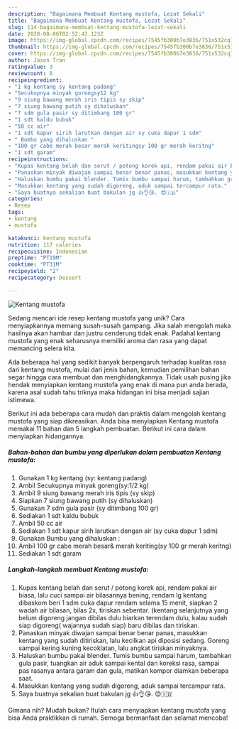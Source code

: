 ```yaml
---
description: "Bagaimana Membuat Kentang mustofa, Lezat Sekali"
title: "Bagaimana Membuat Kentang mustofa, Lezat Sekali"
slug: 114-bagaimana-membuat-kentang-mustofa-lezat-sekali
date: 2020-08-06T02:52:43.123Z
image: https://img-global.cpcdn.com/recipes/7545fb300b7e3836/751x532cq70/kentang-mustofa-foto-resep-utama.jpg
thumbnail: https://img-global.cpcdn.com/recipes/7545fb300b7e3836/751x532cq70/kentang-mustofa-foto-resep-utama.jpg
cover: https://img-global.cpcdn.com/recipes/7545fb300b7e3836/751x532cq70/kentang-mustofa-foto-resep-utama.jpg
author: Jason Tran
ratingvalue: 3
reviewcount: 8
recipeingredient:
- "1 kg kentang sy kentang padang"
- "Secukupnya minyak gorengsy12 kg"
- "9 siung bawang merah iris tipis sy skip"
- "7 siung bawang putih sy dihaluskan"
- "7 sdm gula pasir sy ditimbang 100 gr"
- "1 sdt kaldu bubuk"
- "50 cc air"
- "1 sdt kapur sirih larutkan dengan air sy cuka dapur 1 sdm"
- " Bumbu yang dihaluskan "
- "100 gr cabe merah besar merah keritingsy 100 gr merah keritng"
- "1 sdt garam"
recipeinstructions:
- "Kupas kentang belah dan serut / potong korek api, rendam pakai air biasa, lalu cuci sampai air bilasannya bening, rendam lg kentang dibaskom beri 1 sdm cuka dapur rendam selama 15 menit, siapkan 2 wadah air bilasan, bilas 2x, tiriskan sebentar. (kentang selanjutnya yang belum digoreng jangan dibilas dulu biarkan terendam dulu, kalau sudah siap digoreng( wajannya sudah siap) baru dibilas dan tiriskan."
- "Panaskan minyak diwajan sampai benar benar panas, masukkan kentang yang sudah ditiriskan, lalu kecilkan api diposisi sedang. Goreng sampai kering kuning kecoklatan, lalu angkat tiriskan minyaknya."
- "Haluskan bumbu pakai blender. Tumis bumbu sampai harum, tambahkan gula pasir, tuangkan air aduk sampai kental dan koreksi rasa, sampai pas rasanya antara garam dan gula, matikan kompor diamkan beberapa saat."
- "Masukkan kentang yang sudah digoreng, aduk sampai tercampur rata."
- "Saya buatnya sekalian buat bakulan jg 👍👌😘. 😍🇮🇩"
categories:
- Resep
tags:
- kentang
- mustofa

katakunci: kentang mustofa 
nutrition: 117 calories
recipecuisine: Indonesian
preptime: "PT19M"
cooktime: "PT31M"
recipeyield: "2"
recipecategory: Dessert

---
```



![Kentang mustofa](https://img-global.cpcdn.com/recipes/7545fb300b7e3836/751x532cq70/kentang-mustofa-foto-resep-utama.jpg)

Sedang mencari ide resep kentang mustofa yang unik? Cara menyiapkannya memang susah-susah gampang. Jika salah mengolah maka hasilnya akan hambar dan justru cenderung tidak enak. Padahal kentang mustofa yang enak seharusnya memiliki aroma dan rasa yang dapat memancing selera kita.



Ada beberapa hal yang sedikit banyak berpengaruh terhadap kualitas rasa dari kentang mustofa, mulai dari jenis bahan, kemudian pemilihan bahan segar hingga cara membuat dan menghidangkannya. Tidak usah pusing jika hendak menyiapkan kentang mustofa yang enak di mana pun anda berada, karena asal sudah tahu triknya maka hidangan ini bisa menjadi sajian istimewa.


Berikut ini ada beberapa cara mudah dan praktis dalam mengolah kentang mustofa yang siap dikreasikan. Anda bisa menyiapkan Kentang mustofa memakai 11 bahan dan 5 langkah pembuatan. Berikut ini cara dalam menyiapkan hidangannya.

<!--inarticleads1-->

##### Bahan-bahan dan bumbu yang diperlukan dalam pembuatan Kentang mustofa:

1. Gunakan 1 kg kentang (sy: kentang padang)
1. Ambil Secukupnya minyak goreng(sy:1/2 kg)
1. Ambil 9 siung bawang merah iris tipis (sy skip)
1. Siapkan 7 siung bawang putih (sy dihaluskan)
1. Gunakan 7 sdm gula pasir (sy ditimbang 100 gr)
1. Sediakan 1 sdt kaldu bubuk
1. Ambil 50 cc air
1. Sediakan 1 sdt kapur sirih larutkan dengan air (sy cuka dapur 1 sdm)
1. Gunakan  Bumbu yang dihaluskan :
1. Ambil 100 gr cabe merah besar&amp; merah keriting(sy 100 gr merah keritng)
1. Sediakan 1 sdt garam




<!--inarticleads2-->

##### Langkah-langkah membuat Kentang mustofa:

1. Kupas kentang belah dan serut / potong korek api, rendam pakai air biasa, lalu cuci sampai air bilasannya bening, rendam lg kentang dibaskom beri 1 sdm cuka dapur rendam selama 15 menit, siapkan 2 wadah air bilasan, bilas 2x, tiriskan sebentar. (kentang selanjutnya yang belum digoreng jangan dibilas dulu biarkan terendam dulu, kalau sudah siap digoreng( wajannya sudah siap) baru dibilas dan tiriskan.
1. Panaskan minyak diwajan sampai benar benar panas, masukkan kentang yang sudah ditiriskan, lalu kecilkan api diposisi sedang. Goreng sampai kering kuning kecoklatan, lalu angkat tiriskan minyaknya.
1. Haluskan bumbu pakai blender. Tumis bumbu sampai harum, tambahkan gula pasir, tuangkan air aduk sampai kental dan koreksi rasa, sampai pas rasanya antara garam dan gula, matikan kompor diamkan beberapa saat.
1. Masukkan kentang yang sudah digoreng, aduk sampai tercampur rata.
1. Saya buatnya sekalian buat bakulan jg 👍👌😘. 😍🇮🇩




Gimana nih? Mudah bukan? Itulah cara menyiapkan kentang mustofa yang bisa Anda praktikkan di rumah. Semoga bermanfaat dan selamat mencoba!
